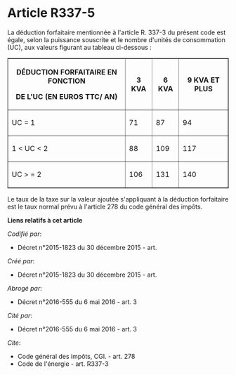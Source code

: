 # Article R337-5

La déduction forfaitaire mentionnée à l'article R. 337-3 du présent code est égale, selon la puissance souscrite et le nombre
d'unités de consommation (UC), aux valeurs figurant au tableau ci-dessous : 

<table border="1">
      <tbody><tr>
        <th>

DÉDUCTION FORFAITAIRE EN FONCTION 

DE L'UC (EN EUROS TTC/ AN) </th>
        <th>

3 KVA </th>
        <th>

6 KVA </th>
        <th>

9 KVA ET PLUS </th>
      </tr>
      <tr>
        <td align="justify" valign="middle">

UC = 1 </td>
        <td align="justify" valign="middle">

71 </td>
        <td align="justify" valign="middle">

87 </td>
        <td align="justify" valign="middle">

94 </td>
      </tr>
      <tr>
        <td valign="middle" align="justify">

1 < UC < 2 </td>
        <td align="justify" valign="middle">

88 </td>
        <td valign="middle" align="justify">

109 </td>
        <td valign="middle" align="justify">

117 </td>
      </tr>
      <tr>
        <td align="justify" valign="middle">

UC > = 2 </td>
        <td valign="middle" align="justify">

106 </td>
        <td align="justify" valign="middle">

131 </td>
        <td align="justify" valign="middle">

140 </td>
      </tr>
    </tbody></table>

Le taux de la taxe sur la valeur ajoutée s'appliquant à la déduction forfaitaire est le taux normal prévu à l'article 278 du
code général des impôts.

**Liens relatifs à cet article**

_Codifié par_:

  - Décret n°2015-1823 du 30 décembre 2015 - art.

_Créé par_:

  - Décret n°2015-1823 du 30 décembre 2015 - art.

_Abrogé par_:

  - Décret n°2016-555 du 6 mai 2016 - art. 3

_Cité par_:

  - Décret n°2016-555 du 6 mai 2016 - art. 3

_Cite_:

  - Code général des impôts, CGI. - art. 278
  - Code de l'énergie - art. R337-3
